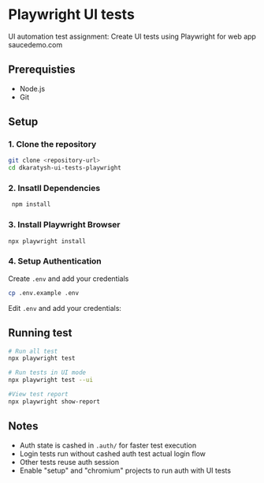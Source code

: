 # Playwright UI tests

UI automation test assignment: Create UI tests using Playwright for web app saucedemo.com

## Prerequisties

- Node.js
- Git

## Setup

### 1. Clone the repository

```bash
git clone <repository-url>
cd dkaratysh-ui-tests-playwright
```

### 2. Insatll Dependencies

```bash
 npm install
```

### 3. Install Playwright Browser

```bash
npx playwright install
```

### 4. Setup Authentication

Create `.env` and add your credentials

```bash
cp .env.example .env
```

Edit `.env` and add your credentials:

## Running test

```bash
# Run all test
npx playwright test

# Run tests in UI mode
npx playwright test --ui

#View test report
npx playwright show-report
```

## Notes

- Auth state is cashed in `.auth/` for faster test execution
- Login tests run without cashed auth test actual login flow
- Other tests reuse auth session
- Enable "setup" and "chromium" projects to run auth with UI tests
